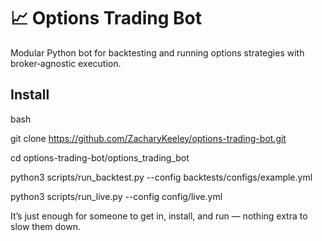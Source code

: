 # 📈 Options Trading Bot

Modular Python bot for backtesting and running options strategies with broker‑agnostic execution.

## Install
bash

git clone https://github.com/ZacharyKeeley/options-trading-bot.git

cd options-trading-bot/options_trading_bot


python3 scripts/run_backtest.py --config backtests/configs/example.yml

python3 scripts/run_live.py --config config/live.yml

It’s just enough for someone to get in, install, and run — nothing extra to slow them down.
